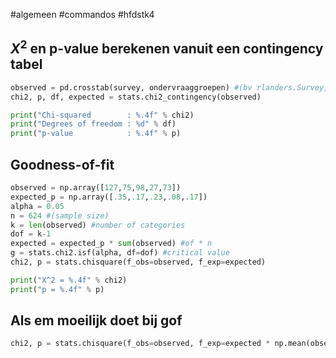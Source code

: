 #algemeen #commandos #hfdstk4 
## $X^2$ en p-value berekenen vanuit een contingency tabel
```py
observed = pd.crosstab(survey, ondervraaggroepen) #(bv rlanders.Survey, rlanders.Gender)
chi2, p, df, expected = stats.chi2_contingency(observed)

print("Chi-squared        : %.4f" % chi2)
print("Degrees of freedom : %d" % df)
print("p-value            : %.4f" % p)
```

## Goodness-of-fit
```py
observed = np.array([127,75,98,27,73])
expected_p = np.array([.35,.17,.23,.08,.17])
alpha = 0.05
n = 624 #(sample size)
k = len(observed) #number of categories
dof = k-1
expected = expected_p * sum(observed) #of * n
g = stats.chi2.isf(alpha, df=dof) #critical value
chi2, p = stats.chisquare(f_obs=observed, f_exp=expected)

print("X^2 = %.4f" % chi2)
print("p = %.4f" % p)
```

## Als em moeilijk doet bij gof
```py
chi2, p = stats.chisquare(f_obs=observed, f_exp=expected * np.mean(observed) / np.mean(expected))
```

